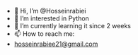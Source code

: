 - 👋 Hi, I’m @Hosseinrabiei
- 👀 I’m interested in Python
- 🌱 I’m currently learning it since 2 weeks
- 📫 How to reach me:
- hosseinrabiee21@gmail.com

